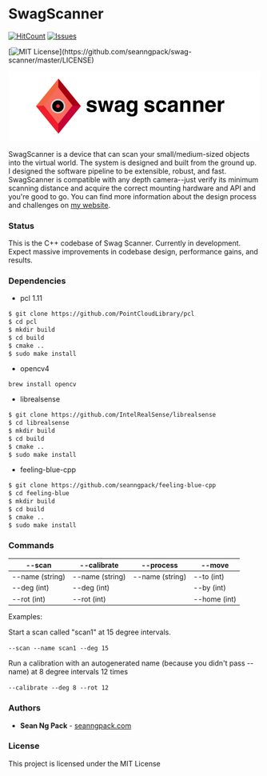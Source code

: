# SwagScanner
[![HitCount](http://hits.dwyl.com/{seanngpack}/{swag-scanner}.svg)](http://hits.dwyl.com/{seanngpack}/{swag-scanner})
[![Issues](https://img.shields.io/github/issues-raw/tterb/PlayMusic.svg?maxAge=25000)](https://github.com/seanngpack/swag-scanner/issues)

[![MIT License](https://img.shields.io/apm/l/atomic-design-ui.svg?)](https://github.com/seanngpack/swag-scanner/master/LICENSE)  

![Test Image 1](doc/img/swaggg.png)

SwagScanner is a device that can scan your small/medium-sized objects into the virtual world. The system is designed
 and built from the ground up. I designed the software pipeline to be extensible, robust, and fast. SwagScanner is 
 compatible with any depth camera--just verify its minimum scanning distance and acquire the correct mounting hardware 
 and API and you're good to go. You can find more information about the design process and challenges
  on [my website](https://www.seanngpack.com/swagscanner/).

### Status
This is the C++ codebase of Swag Scanner. Currently in development. Expect massive improvements in
codebase design, performance gains, and results.

### Dependencies
* pcl 1.11
```
$ git clone https://github.com/PointCloudLibrary/pcl
$ cd pcl
$ mkdir build
$ cd build
$ cmake ..
$ sudo make install
```

* opencv4
```
brew install opencv
```

* librealsense
```
$ git clone https://github.com/IntelRealSense/librealsense
$ cd librealsense
$ mkdir build
$ cd build
$ cmake ..
$ sudo make install
```

* feeling-blue-cpp
```
$ git clone https://github.com/seanngpack/feeling-blue-cpp
$ cd feeling-blue
$ mkdir build
$ cd build
$ cmake ..
$ sudo make install
```

### Commands

| --scan          | --calibrate     | --process       | --move       |
|-----------------|-----------------|-----------------|--------------|
| --name (string) | --name (string) | --name (string) | --to (int)   |
| --deg (int)     | --deg (int)     |                 | --by (int)   |
| --rot (int)     | --rot (int)     |                 | --home (int) |

Examples:

Start a scan called "scan1" at 15 degree intervals.

```--scan --name scan1 --deg 15```

Run a calibration with an autogenerated name (because you didn't pass --name) at 8 degree intervals 12 times

```--calibrate --deg 8 --rot 12```


### Authors

* **Sean Ng Pack** - [seanngpack.com](https://www.seanngpack.com)


### License

This project is licensed under the MIT License
